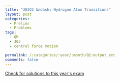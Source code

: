 ```yaml
---
title: "J03Q2 &ndash; Hydrogen Atom Transitions"
layout: post
categories:
  - Prelims
  - Problems
tags:
  - QM
  - J03
  - central force motion

permalink: /:categories/:year/:month/Q2:output_ext
comments: false
---
```

<object data="2003J2Q.pdf" type="application/pdf" width="100%" height="500"></object>
<div class="message"><a href='https://princetonprelim.com/prelim/10/'>Check for solutions to this year's exam</a></div>